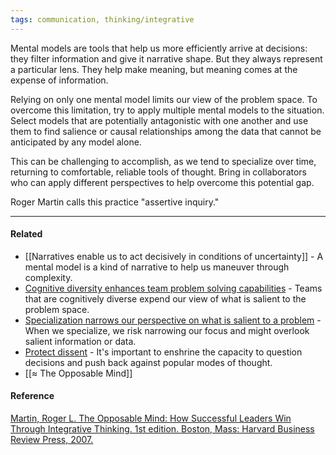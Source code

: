 ```yaml
---
tags: communication, thinking/integrative
---
```


Mental models are tools that help us more efficiently arrive at decisions: they filter information and give it narrative shape. But they always represent a particular lens. They help make meaning, but meaning comes at the expense of information.

Relying on only one mental model limits our view of the problem space. To overcome this limitation, try to apply multiple mental models to the situation. Select models that are potentially antagonistic with one another and use them to find salience or causal relationships among the data that cannot be anticipated by any model alone.

This can be challenging to accomplish, as we tend to specialize over time, returning to comfortable, reliable tools of thought. Bring in collaborators who can apply different perspectives to help overcome this potential gap.

Roger Martin calls this practice "assertive inquiry."

---

#### Related

- [[Narratives enable us to act decisively in conditions of uncertainty]] - A mental model is a kind of narrative to help us maneuver through complexity.
- [Cognitive diversity enhances team problem solving capabilities](https://publish.obsidian.md/mobydiction/notes/Cognitive+diversity+enhances+team+problem+solving+capabilities) \- Teams that are cognitively diverse expend our view of what is salient to the problem space.
- [Specialization narrows our perspective on what is salient to a problem](https://publish.obsidian.md/mobydiction/notes/Specialization+narrows+our+perspective+on+what+is+salient+to+a+problem) \- When we specialize, we risk narrowing our focus and might overlook salient information or data.
- [Protect dissent](https://publish.obsidian.md/mobydiction/notes/Protect+dissent) \- It's important to enshrine the capacity to question decisions and push back against popular modes of thought.
- [[≈ The Opposable Mind]]

#### Reference

[Martin, Roger L. The Opposable Mind: How Successful Leaders Win Through Integrative Thinking. 1st edition. Boston, Mass: Harvard Business Review Press, 2007.](https://publish.obsidian.md/mobydiction/notes/%E2%89%88+Martin+-+The+Opposable+Mind)
